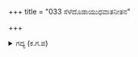 +++
title = "033 ಸೆಳೆದೊಡಾಯುಧವಾತನೀತನ"

+++

<details><summary>ಗದ್ಯ (ಕ.ಗ.ಪ) </summary>

33. ಜಯದ್ರಥನು  ಆಯುಧವನ್ನು ಸೆಳೆಯಲು, ಭೀಮನು ಅವನನ್ನು ಹೊಯ್ದನು. ಆಗ ಸೈಂಧವನು ಹಾರಿ ತಪ್ಪಿಸಿಕೊಳ್ಳಲು, ಭೀಮನು ಅವನ ಭುಜವನ್ನು ಒದೆದು, ತಲೆಗೂದಲನ್ನು ಎಳೆದು, ಕೊರಳಿಗೆ ಕತ್ತಿಯನ್ನು ಹೂಡಿದನು. ಆಗ ಅರ್ಜುನನು ಭೀಮನಿಗೆ ಹೀಗೆಂದನು.
</details>

